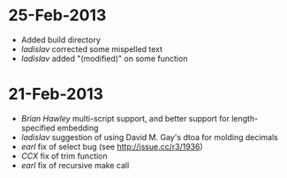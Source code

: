 # 25-Feb-2013

* Added build directory
* *ladislav* corrected some mispelled text
* *ladislav* added "(modified)" on some function


# 21-Feb-2013

*  *Brian Hawley* multi-script support, and better support for length-specified embedding
* *ladislav* suggestion of using David M. Gay's dtoa for molding decimals
* *earl* fix of select bug (see http://issue.cc/r3/1936)
* *CCX* fix of trim function
* *earl* fix of recursive make call
